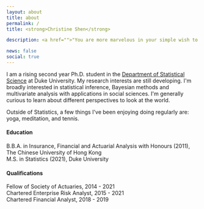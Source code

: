 ```yaml
---
layout: about
title: about
permalink: /
title: <strong>Christine Shen</strong>

description: <a href="">"You are more marvelous in your simple wish to find a way <br> than the gilded roofs of any destination you could reach." &nbsp;&nbsp;-- David Whyte, <i>"Santiago"</i></a>.

news: false
social: true
---
```


I am a rising second year Ph.D. student in the [Department of Statistical Science](https://stat.duke.edu/) at Duke University. My research interests are still developing. I'm broadly interested in statistical inference, Bayesian methods and multivariate analysis with applications in social sciences. I'm generally curious to learn about different perspectives to look at the world.

Outside of Statistics, a few things I've been enjoying doing regularly are: yoga, meditation, and tennis.

#### **Education**

B.B.A. in Insurance, Financial and Actuarial Analysis with Honours (2011), The Chinese University of Hong Kong <br />
M.S. in Statistics (2021), Duke University

#### **Qualifications**

Fellow of Society of Actuaries, 2014 - 2021  <br />
Chartered Enterprise Risk Analyst, 2015 - 2021  <br />
Chartered Financial Analyst, 2018 - 2019

